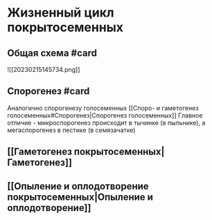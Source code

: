 # Жизненный цикл покрытосеменных

## Общая схема #card 
![[20230215145734.png]]

## Спорогенез #card 
Аналогично спорогенезу голосеменных 
[[Споро- и гаметогенез голосеменных#Спорогенез|Спорогенез голосеменных]]
Главное отличие - микроспорогенез происходит в тычинке (в пыльнике), а мегаспорогенез в пестике (в семязачатке)

## [[Гаметогенез покрытосеменных|Гаметогенез]]

## [[Опыление и оплодотворение покрытосеменных|Опыление и оплодотворение]]

